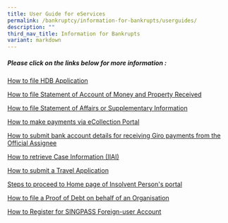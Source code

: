 ```yaml
---
title: User Guide for eServices
permalink: /bankruptcy/information-for-bankrupts/userguides/
description: ""
third_nav_title: Information for Bankrupts
variant: markdown
---
```

##### **Please click on the links below for more information**&nbsp;:<br>


[How to file HDB Application ](/files/(180923)howtofilehdbapplication.pdf)<br>

[How to file Statement of Account of Money and Property Received](/files/(180923)howtofilestatementofaccountofmoneysandpropertyreceived.pdf)<br>

[How to file Statement of Affairs or Supplementary Information](/files/(180923)howtofilestatementofaffairsorsupplementaryinformation.pdf) <br>
  
[How to make payments via eCollection Portal](/files/(210923)howtomakepaymenstviaecollectionportal.pdf)<br>

[How to submit bank account details for receiving Giro payments from the Official Assignee](/files/081025_HowtosubmitbankaccountdetailsforreceivingGIROpaymentsfromtheOfficialAssignee.pdf)<br>

[How to retrieve Case Information (IIAI)](/files/(180923)howtoretrievecaseinformation(iiai).pdf)<br>
     
[How to submit a Travel Application](/files/(210923)howtosubmitatravelapplication.pdf)<br>

[Steps to proceed to Home page of Insolvent Person's portal](/files/07122023StepstoproceedtoHomepageoInsolventPersonportal.pdf)

[How to file a Proof of Debt on behalf of an Organisation](/files/Forms/HowtofileaProofofDebtonbehalfofanOrganisation.pdf)

[How to Register for SINGPASS Foreign-user Account](/files/Forms/HowtoRegisterforSINGPASSForeign_userAccount.pdf)